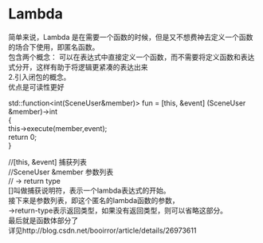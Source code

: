 # Lambda

简单来说，Lambda 是在需要一个函数的时候，但是又不想费神去定义一个函数的场合下使用，即匿名函数。  
包含两个概念： 可以在表达式中直接定义一个函数，而不需要将定义函数和表达式分开，这样有助于将逻辑更紧凑的表达出来  
2.引入闭包的概念。  
优点是可读性更好  

std::function<int(SceneUser&member)> fun = [this, &event] (SceneUser &member)->int  
{  
  this->execute(member,event);  
  return 0;  
}  

//[this, &event] 捕获列表  
//SceneUser &member 参数列表  
// -> return type  
[]叫做捕获说明符，表示一个lambda表达式的开始。  
接下来是参数列表，即这个匿名的lambda函数的参数，  
->return-type表示返回类型，如果没有返回类型，则可以省略这部分。  
最后就是函数体部分了  
详见http://blog.csdn.net/booirror/article/details/26973611  
